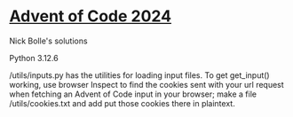 # [Advent of Code 2024](https://adventofcode.com/2024)
Nick Bolle's solutions

Python 3.12.6

/utils/inputs.py has the utilities for loading input files. To get get_input() working, use browser Inspect to find the cookies sent with your url request when fetching an Advent of Code input in your browser; make a file /utils/cookies.txt and add put those cookies there in plaintext.
